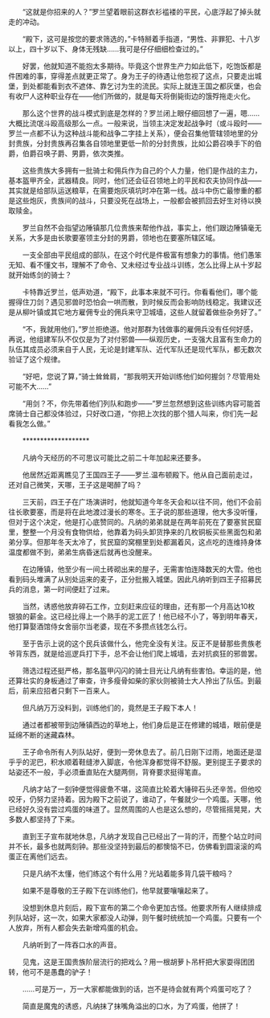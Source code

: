　　“这就是你招来的人？”罗兰望着眼前这群衣衫褴褛的平民，心底浮起了掉头就走的冲动。

　　“殿下，这可是按您的要求筛选的，”卡特掰着手指道，“男性、非罪犯、十八岁以上，四十岁以下、身体无残缺……我可是仔仔细细检查过的。”

　　好罢，他就知道不能抱太多期待。毕竟这个世界生产力如此低下，吃饱饭都是件困难的事，穿得差点就更正常了。身为王子的待遇让他忽视了这点，只要走出城堡，到处都能看到衣不遮体、靠乞讨为生的流民。实际上就连王国之都灰堡，也会有收尸人这种职业存在——他们所做的，就是每天将倒毙街边的饿殍拖走火化。

　　那么这个世界的战斗模式到底是怎样的？罗兰闭上眼仔细回想了一遍，嗯……大概比流氓斗殴高级那么一点。一般来说，当领主决定发起战争时（或斗殴时——罗兰一点都不认为这种战斗能和战争二字挂上关系），便会召集他管辖领地里的分封贵族，分封贵族再召集各自领地里更低一阶的分封贵族，比如公爵召唤手下的伯爵，伯爵召唤子爵、男爵，依次类推。

　　这些贵族大多拥有一批骑士和佣兵作为自己的个人力量，他们是作战的主力，基本盔甲齐全，武器精良。同时，他们还会征召领地上的平民和农夫协同作战——其实就是给部队运送粮草，在需要炮灰填坑时冲在第一线。战斗中伤亡最惨重的都是这些炮灰，贵族间的战斗，只要没死在战场上，一般都会被抓回去好生对待以换取赎金。

　　罗兰自然不会指望边陲镇那几位贵族来帮他作战，事实上，他们跟边陲镇毫无关系，大多是由长歌要塞领主分封的男爵，领地也在要塞所辖区域。

　　一支全部由平民组成的部队，在这个时代是件极富有想象力的事情。他们愚笨无知、看不懂文书，理解不了命令、又未经过专业战斗训练，怎么比得上从十岁起就开始练剑的骑士？

　　卡特靠近罗兰，低声劝道，“殿下，此事本来就不可行。你看看他们，哪个能握得住刀剑？遇见邪兽时恐怕会一哄而散，到时候反而会影响防线稳定。我建议还是从柳叶镇或其它地方雇佣专业的佣兵来守卫城墙，这些人就留着做些杂务好了。”

　　“不，我就用他们，”罗兰拒绝道。他对那群为钱做事的雇佣兵没有任何好感，再说，他组建军队不仅仅是为了对付邪兽——纵观历史，一支强大且富有生命力的队伍其成员必须来自于人民，无论是封建军队、近代军队还是现代军队，都无数次验证了这个规律。

　　“好吧，您说了算，”骑士耸耸肩，“那我明天开始训练他们如何握剑？尽管用处可能不大……”

　　“用剑？不，你先带着他们列队和跑步——”罗兰忽然想到这些训练内容可能首席骑士自己都没体验过，只好改口道，“你把上次找的那个猎人叫来，你们先一起看我怎么做。”

　　*******************

　　凡纳今天经历的不可思议可能比之前二十年加起来还要多。

　　他居然近距离瞧见了王国四王子——罗兰.温布顿殿下。他从自己面前走过，还对自己微笑，天哪，王子这是喝醉了吗？

　　三天前，四王子在广场演讲时，他就知道今年冬天会和以往不同，他们不会前往长歌要塞，而是将在此地渡过漫长的寒冬。王子说的那些道理，他大多没听懂，但对于这个决定，他是打心底赞同的。凡纳的弟弟就是在两年前死在了要塞贫民窟里，整整一个月没有食物供给，他靠着为码头卸货挣来的几枚铜板买些黑面包和弟弟分享。但那年冬天太冷了，贫民窟的窝棚里到处都漏着风，这点吃的连维持身体温度都做不到，弟弟生病昏迷后就再也没醒来。

　　在边陲镇，他至少有一间土砖砌出来的屋子，无需害怕连降数天的大雪。他也看到码头堆满了从别处运来的麦子，正分批搬入城堡。因此凡纳听到四王子招募民兵的消息，第一时间便赶了过来。

　　当然，诱惑他放弃碎石工作，立刻赶来应征的理由，还有那一个月高达10枚银狼的薪金。这已经比得上一个熟手的泥工匠了！他已经不小了，等到明年春天，他打算娶酒馆侍女舍丽尔当老婆，现在不多攒点钱怎么行。

　　至于告示上说的这个民兵该做什么，他完全没有关注。反正不是替那些贵族老爷背东西，就是给巡逻兵打下手，总不会让他们爬上城墙，去对抗疯狂的邪兽罢。

　　筛选过程还挺严格，那名盔甲闪闪的骑士目光让凡纳有些害怕。幸运的是，他还算壮实的身板通过了审查，许多瘦骨如柴的家伙则被骑士大人拎出了队伍。到最后，前来应招者只剩下一百来人。

　　但凡纳万万没料到，训练他们的，竟然是王子殿下本人！

　　通过者都被带到边陲镇西边的草地上，他们身后是正在修建的城墙，眼前便是延绵不断的迷藏森林。

　　王子命令所有人列队站好，便到一旁休息去了。前几日刚下过雨，地面还是湿乎乎的泥巴，积水顺着鞋缝渗入脚底，令他浑身都觉得不舒服。更别提王子要求的站姿还不一般，手必须垂直贴在大腿两侧，背脊要求挺得笔直。

　　凡纳才站了一刻钟便觉得疲惫不堪，这简直比轮着大锤碎石头还辛苦。但他咬咬牙，仍努力坚持着。因为殿下之前说了，谁动了，午餐就少一个鸡蛋。天哪，他已经好久没有尝过鸡蛋的味道了。显然周围的人也是这么想的，尽管摇摇晃晃，大多数人都坚持了下来。

　　直到王子宣布就地休息，凡纳才发现自己已经出了一背的汗，而整个站立时间并不长，最多也就两刻钟。那些没坚持到最后的都懊恼不已，仿佛看到圆滚滚的鸡蛋正在离他们远去。

　　只是凡纳不太懂，他们练这个有什么用？光站着能多背几袋干粮吗？

　　如果不是尊敬的王子殿下在训练他们，他早就要嚷嚷起来了。

　　没想到休息片刻后，殿下宣布的第二个命令更加古怪。他要求所有人继续排成列队站好，这一次，如果大家都没人动弹，则午餐时统统加一个鸡蛋。只要有一个人放弃，所有人都会失去新增鸡蛋的机会。

　　凡纳听到了一阵吞口水的声音。

　　见鬼，这是王国贵族阶层流行的把戏么？用一根胡萝卜吊杆把大家耍得团团转，他可不是愚蠢的驴子！

　　……可是万一，万一大家都能做到的话，岂不是待会就有两个鸡蛋可吃了？

　　简直是魔鬼的诱惑，凡纳抹了抹嘴角溢出的口水，为了鸡蛋，他拼了！
